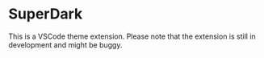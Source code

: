 # SuperDark

This is a VSCode theme extension. Please note that the extension is still in development and might be buggy.
